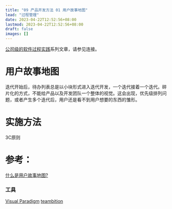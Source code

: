 ```yaml
---
title: "09 产品开发方法 01 用户故事地图"
lead: "过程管理"
date: 2023-04-22T12:52:56+08:00
lastmod: 2023-04-22T12:52:56+08:00
draft: false
images: []
---
```


[公司级的软件过程实践](https://www.jianshu.com/c/e5ef522ce765)系列文章，请参见连接。

# 用户故事地图
迭代开始后，待办列表总是以小块形式进入迭代开发，一个迭代接着一个迭代。碎片化的方式，不能给产品以及开发团队一个整体的视觉。这会出现，优先级排列问题，或者产生多个迭代后，用户还是看不到用户想要的东西的雏形。

# 实施方法

3C原则

# 参考：
[什么是用户故事地图?](http://mini.eastday.com/mobile/180322140433026.html)

### 工具
[Visual Paradigm](https://www.visual-paradigm.com/cn/features/effective-user-story-tool/)
[teambition](https://www.teambition.com/)
